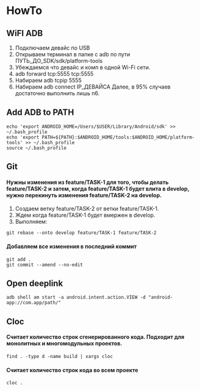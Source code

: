 # HowTo

## WiFI ADB

1. Подключаем девайс по USB
2. Открываем терминал в папке с adb по пути ПУТЬ_ДО_SDK/sdk/platform-tools
3. Убеждаемся что девайс и комп в одной Wi-Fi сети.
4. adb forward tcp:5555 tcp:5555
5. Набираем adb tcpip 5555
6. Набираем adb connect IP_ДЕВАЙСА
Далее, в 95% случаев достаточно выполнить лишь п6.

## Add ADB to PATH
```
echo 'export ANDROID_HOME=/Users/$USER/Library/Android/sdk' >> ~/.bash_profile
echo 'export PATH=${PATH}:$ANDROID_HOME/tools:$ANDROID_HOME/platform-tools' >> ~/.bash_profile
source ~/.bash_profile
```

## Git

#### Нужны изменения из feature/TASK-1 для того, чтобы делать feature/TASK-2 и затем, когда feature/TASK-1 будет влита в develop, нужно перекинуть изменения feature/TASK-2 на develop. 
1. Создаем ветку feature/TASK-2 от ветки feature/TASK-1.
2. Ждем когда feature/TASK-1 будет вмержен в develop.
3. Выполняем: 
```
git rebase --onto develop feature/TASK-1 feature/TASK-2
```
#### Добавляем все изменения в последний коммит
```
git add .
git commit --amend --no-edit
```

## Open deeplink
```
adb shell am start -a android.intent.action.VIEW -d "android-app://com.app/path/"
```

## Cloc

#### Считает количество строк сгенерированного кода. Подходит для монолитных и многомодульных проектов.
~~~
find . -type d -name build | xargs cloc
~~~

#### Считает количество строк кода во всем проекте
~~~
cloc . 
~~~
